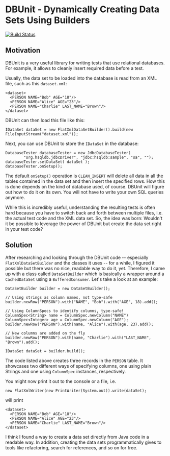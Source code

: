# DBUnit - Dynamically Creating Data Sets Using Builders

[![Build Status](https://travis-ci.org/marcphilipp/dbunit-datasetbuilder.png)](https://travis-ci.org/marcphilipp/dbunit-datasetbuilder)

## Motivation

DBUnit is a very useful library for writing tests that use relational databases. For example, it allows to cleanly insert required data before a test.

Usually, the data set to be loaded into the database is read from an XML file, such as this `dataset.xml`:

    <dataset>
      <PERSON NAME="Bob" AGE="18"/>
      <PERSON NAME="Alice" AGE="23"/>
      <PERSON NAME="Charlie" LAST_NAME="Brown"/>
    </dataset>

DBUnit can then load this file like this:

    IDataSet dataSet = new FlatXmlDataSetBuilder().build(new FileInputStream("dataset.xml"));

Next, you can use DBUnit to store the `IDataSet` in the database:

    DatabaseTester databaseTester = new JdbcDatabaseTester(
            "org.hsqldb.jdbcDriver", "jdbc:hsqldb:sample", "sa", "");
    databaseTester.setDataSet( dataSet );
    databaseTester.onSetup();

The default `onSetup()` operation is `CLEAN_INSERT` will delete all data in all the tables contained in the data set and then insert the specified rows. How this is done depends on the kind of database used, of course. DBUnit will figure out how to do it on its own. You will not have to write your own SQL queries anymore.

While this is incredibly useful, understanding the resulting tests is often hard because you have to switch back and forth between multiple files, i.e. the actual test code and the XML data set. So, the idea was born: Wouldn't it be possible to leverage the power of DBUnit but create the data set right in your test code?

## Solution

After researching and looking through the DBUnit code -- especially `FlatXmlDataSetBuilder` and the classes it uses -- for a while, I figured it possible but there was no nice, readable way to do it, yet. Therefore, I came up with a class called `DataSetBuilder` which is basically a wrapper around a `CachedDataSet` using a `BufferedConsumer`. Let's take a look at an example:

    DataSetBuilder builder = new DataSetBuilder();
    
    // Using strings as column names, not type-safe
    builder.newRow("PERSON").with("NAME", "Bob").with("AGE", 18).add();
    
    // Using ColumnSpecs to identify columns, type-safe!
    ColumnSpec<String> name = ColumnSpec.newColumn("NAME")
    ColumnSpec<Integer> age = ColumnSpec.newColumn("AGE");
    builder.newRow("PERSON").with(name, "Alice").with(age, 23).add();
    
    // New columns are added on the fly
    builder.newRow("PERSON").with(name, "Charlie").with("LAST_NAME", "Brown").add();
    
    IDataSet dataSet = builder.build();

The code listed above creates three records in the `PERSON` table. It showcases two different ways of specifying columns, one using plain Strings and one using `ColumnSpec` instances, respectively.

You might now print it out to the console or a file, i.e.

    new FlatXmlWriter(new PrintWriter(System.out)).write(dataSet);

will print

    <dataset>
      <PERSON NAME="Bob" AGE="18"/>
      <PERSON NAME="Alice" AGE="23"/>
      <PERSON NAME="Charlie" LAST_NAME="Brown"/>
    </dataset>

I think I found a way to create a data set directly from Java code in a readable way. In addition, creating the data sets programmatically gives to tools like refactoring, search for references, and so on for free.

